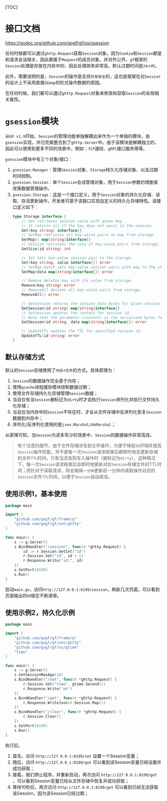 
[TOC]


# 接口文档

https://godoc.org/github.com/gogf/gf/os/gsession


任何时候都可以通过`ghttp.Request`获取`Session`对象，因为`Cookie`和`Session`都是和请求会话相关，因此都属于`Request`的成员对象，并对外公开。`gf`框架的`Session`处理是存放在内存中的，因此处理效率非常高，默认过期时间是`24小时`。

此外，需要说明的是，`Session`的操作是支持`并发安全`的，这也是框架在对`Session`的设计上不采用直接以`map`的形式操作数据的原因。

在任何时候，我们都可以通过`ghttp.Request`对象来修改和获取`Session`的全局相关属性。

# `gsession`模块

从`GF v1.9`开始，`Session`的管理功能单独解耦出来作为一个单独的模块，由`gsession`实现，并已完美整合到了`ghttp.Server`中。由于该模块是解耦独立的，因此可以使用到更多不同的场景中，例如：`TCP`通信、`gRPC`接口服务等等。

`gsession`模块中有三个对象/接口：
1. `gsession.Manager`：管理`Session`对象、`Storage`持久化存储对象、以及过期时间控制。
1. `gsession.Session`：单个`Session`会话管理对象，用于`Session`参数的增删查改等数据管理操作。
1. `gsession.Storage`：这是一个接口定义，用于`Session`对象的持久化存储、读取、存活更新操作，开发者可基于该接口实现自定义的持久化存储特性。该接口定义如下：
    ```go
    type Storage interface {
        // Get retrieves session value with given key.
        // It returns nil if the key does not exist in the session.
        Get(key string) interface{}
        // GetMap retrieves all key-value pairs as map from storage.
        GetMap() map[string]interface{}
        // GetSize retrieves the size of key-value pairs from storage.
        GetSize(id string) int

        // Set sets key-value session pair to the storage.
        Set(key string, value interface{}) error
        // SetMap batch sets key-value session pairs with map to the storage.
        SetMap(data map[string]interface{}) error

        // Remove deletes key with its value from storage.
        Remove(key string) error
        // RemoveAll deletes all key-value pairs from storage.
        RemoveAll() error

        // GetSession returns the session data bytes for given session id.
        GetSession(id string) map[string]interface{}
        // SetSession updates the content for session id.
        // Note that the parameter <content> is the serialized bytes for session map.
        SetSession(id string, data map[string]interface{}) error

        // UpdateTTL updates the TTL for specified session id.
        UpdateTTL(id string) error
    }
    ```
    
## 默认存储方式
默认的`Session`存储使用了`内存+文件`的方式。具体原理为：
1. `Session`的数据操作完全基于内存；
1. 使用`gcache`进程缓存模块控制数据过期；
1. 使用文件存储持久化存储管理`Session`数据；
1. 当且仅有当`Session`被标记为`dirty`时才会执行`Session`序列化并执行文件持久化存储；
1. 当且仅当内存中的`Session`不存在时，才会从文件存储中反序列化恢复`Session`数据到内存中；
1. 序列化/反序列化使用的是`json.Marshal/UnMarshal`；

从原理可知，当`Session`为读多写少的场景中，`Session`的数据操作非常高效。

> 有个注意的细节，由于文件存储涉及到文件操作，为便于降低`IO`开销并提高`Session`操作性能，并不是每一次`Session`请求结束后都即时地去更新存储的文件`TTL`时间。只有当涉及到写入操作时（被标记为`dirty`），这种情况下，每一次`Session`请求结束后会即时地更新对应`Session`存储文件的TTL时间；而针对于读取请求，将会每隔`一分钟`更新前一分钟内读取操作对应的`Session`文件`TTL`时间，以便于`Session`自动续活。


## 使用示例1，基本使用

```go
package main

import (
    "github.com/gogf/gf/frame/g"
    "github.com/gogf/gf/net/ghttp"
)

func main() {
    s := g.Server()
    s.BindHandler("/session", func(r *ghttp.Request) {
        id := r.Session.GetInt("id")
        r.Session.Set("id", id + 1)
        r.Response.Write("id:", id)
    })
    s.SetPort(8199)
    s.Run()
}
```
启动`main.go`，访问`http://127.0.0.1:8199/session`，刷新几次页面，可以看到页面输出的id值在不断递增。


## 使用示例2，持久化示例

```go
package main

import (
	"github.com/gogf/gf/frame/g"
	"github.com/gogf/gf/net/ghttp"
	"github.com/gogf/gf/os/gtime"
	"time"
)

func main() {
	s := g.Server()
	s.SetSessionMaxAge(10)
	s.BindHandler("/set", func(r *ghttp.Request) {
		r.Session.Set("time", gtime.Second())
		r.Response.Write("ok")
	})
	s.BindHandler("/get", func(r *ghttp.Request) {
		r.Response.WriteJson(r.Session.Map())
	})
	s.BindHandler("/clear", func(r *ghttp.Request) {
		r.Session.Clear()
	})
	s.SetPort(8199)
	s.Run()
}
```
执行后，
1. 首先，访问 `http://127.0.0.1:8199/set` 设置一个Session变量；
1. 随后，访问 `http://127.0.0.1:8199/get` 可以看到该Session变量已经设置并成功获取；
1. 接着，我们停止程序，并重新启动，再次访问 `http://127.0.0.1:8199/get` ，可以看到Session变量已经从文件存储中恢复并成功获取；
1. 等待10秒后，再次访问 `http://127.0.0.1:8199/get` 可以看到已经无法获取该Session，因为该Session已经过期；


